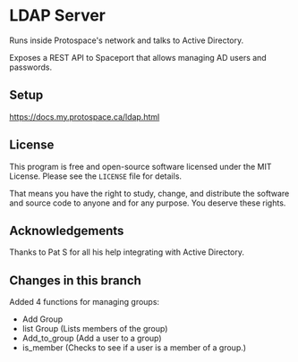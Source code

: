 # LDAP Server

Runs inside Protospace's network and talks to Active Directory.

Exposes a REST API to Spaceport that allows managing AD users and passwords.

## Setup

https://docs.my.protospace.ca/ldap.html

## License

This program is free and open-source software licensed under the MIT License. Please see the `LICENSE` file for details.

That means you have the right to study, change, and distribute the software and source code to anyone and for any purpose. You deserve these rights.

## Acknowledgements

Thanks to Pat S for all his help integrating with Active Directory.

## Changes in this branch

Added 4 functions for managing groups:
- Add Group
- list Group (Lists members of the group)
- Add_to_group (Add a user to a group)
- is_member (Checks to see if a user is a member of a group.)
